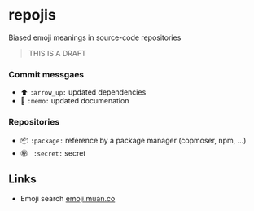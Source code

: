 # repojis

Biased emoji meanings in source-code repositories

> THIS IS A DRAFT


### Commit messgaes

- :arrow_up: `:arrow_up:` updated dependencies
- :memo: `:memo:` updated documenation

### Repositories

- :package: `:package:` reference by a package manager (copmoser, npm, ...)
- :secret: ` :secret:` secret


## Links

- Emoji search [emoji.muan.co](http://emoji.muan.co)
